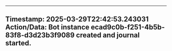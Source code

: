 
---
**Timestamp:** 2025-03-29T22:42:53.243031
**Action/Data:**
Bot instance ecad9c0b-f251-4b5b-83f8-d3d23b3f9089 created and journal started.
---
